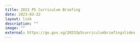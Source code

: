 ```yaml
---
title: 2023 P5 Curriculum Briefing
date: 2023-03-22
layout: link
description: ""
image: ""
external: https://go.gov.sg/20233p5curriculumbriefingslides
---
```

